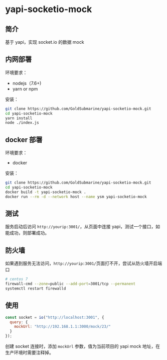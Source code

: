 # yapi-socketio-mock

## 简介

基于 yapi，实现 socket.io 的数据 mock

## 内网部署

环境要求：

- nodejs（7.6+)
- yarn or npm

安装：

```bash
git clone https://github.com/GoldSubmarine/yapi-socketio-mock.git
cd yapi-socketio-mock
yarn install
node ./index.js
```

## docker 部署

环境要求：

- docker

安装：

```bash
git clone https://github.com/GoldSubmarine/yapi-socketio-mock.git
cd yapi-socketio-mock
docker build -t yapi-socketio-mock .
docker run --rm -d --network host --name ysm yapi-socketio-mock
```

## 测试

服务启动后访问 `http://yourip:3001/`，从页面中连接 yapi，测试一个接口，如能成功，则部署成功。

## 防火墙

如果遇到服务无法访问，`http://yourip:3001/`页面打不开，尝试从防火墙开启端口

```bash
# centos 7
firewall-cmd --zone=public --add-port=3001/tcp --permanent
systemctl restart firewalld
```

## 使用

```js
const socket = io("http://localhost:3001", {
  query: {
    mockUrl: "http://192.168.1.1:3000/mock/23/"
  }
});
```

创建 socket 连接时，添加 `mockUrl` 参数，值为当前项目的 yapi mock 地址，在生产环境时需要注释掉。
